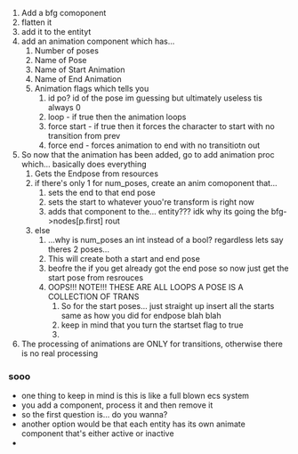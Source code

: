 1. Add a bfg comoponent
2. flatten it
3. add it to the entityt
4. add an animation component which has...
	1. Number of poses
	2. Name of Pose
	3. Name of Start Animation
	4. Name of End Animation
	5. Animation flags which tells you
		1. id po? id of the pose im guessing but ultimately useless tis always 0
		2. loop - if true then the animation loops
		3. force start - if true then it forces the character to start with no transition from prev 
		4. force end - forces animation to end with no transitiotn out
5. So now that the animation has been added, go to add animation proc which... basically does everything
	1. Gets the Endpose from resources
	2. if there's only 1 for num_poses, create an anim comoponent that...
		1. sets the end to that end pose
		2. sets the start to whatever youo're transform is right now
		3. adds that component to the... entity??? idk why its going the bfg->nodes[p.first] rout
	3. else 
		1. ...why is num_poses an int instead of a bool? regardless lets say theres 2 poses...
		2. This will create both a start and end pose
		3. beofre the if you get already got the end pose so now just get the start pose from resrouces
		4. OOPS!!! NOTE!!! THESE ARE ALL LOOPS A POSE IS A COLLECTION OF TRANS
			1. So for the start poses... just straight up insert all the starts same as how you did for endpose blah blah 
			2. keep in mind that you turn the startset flag to true
			3. 
6. The processing of animations are ONLY for transitions, otherwise there is no real processing

### sooo
* one thing to keep in mind is this is like a full blown ecs system
* you add a component, process it and then remove it
* so the first question is... do you wanna?
* another option would be that each entity has its own animate component that's either active or inactive
* 